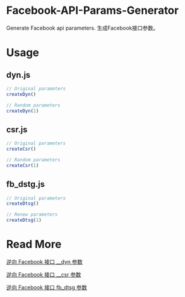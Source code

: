 # Facebook-API-Params-Generator
Generate Facebook api parameters. 生成Facebook接口参数。

# Usage
## dyn.js
```JavaScript
// Original parameters
createDyn()

// Random parameters
createDyn(1)
```
## csr.js
```JavaScript
// Original parameters
createCsr()

// Random parameters
createCsr(1)
```

## fb_dstg.js
```JavaScript
// Original parameters
createDtsg()

// Renew parameters
createDtsg(1)
```

# Read More
[逆向 Facebook 接口 __dyn 参数](https://dev-coco.github.io/post/Reverse-Facebook-__dyn-Param/)

[逆向 Facebook 接口 __csr 参数](https://dev-coco.github.io/post/Reverse-Facebook-__csr-Param/)

[逆向 Facebook 接口 fb_dtsg 参数](https://dev-coco.github.io/post/Reverse-Facebook-fb_dtsg-Param/)
